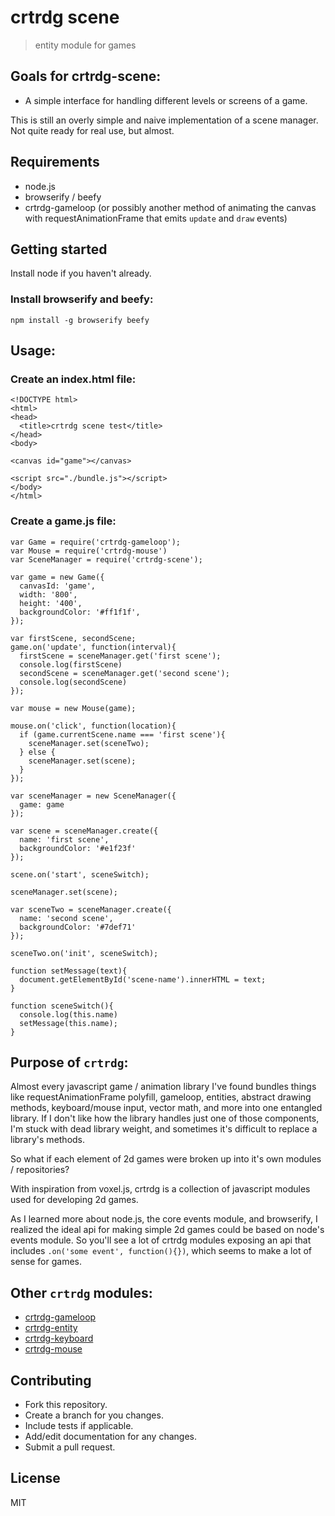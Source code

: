 # crtrdg scene
> entity module for games

## Goals for crtrdg-scene:
- A simple interface for handling different levels or screens of a game.

This is still an overly simple and naive implementation of a scene manager. Not quite ready for real use, but almost.

## Requirements
- node.js
- browserify / beefy
- crtrdg-gameloop (or possibly another method of animating the canvas with requestAnimationFrame that emits `update` and `draw` events)

## Getting started
Install node if you haven't already.

### Install browserify and beefy:
```
npm install -g browserify beefy
```

## Usage:
### Create an index.html file:
```
<!DOCTYPE html>
<html>
<head>
  <title>crtrdg scene test</title>
</head>
<body>

<canvas id="game"></canvas>

<script src="./bundle.js"></script>
</body>
</html>
```

### Create a game.js file:
```
var Game = require('crtrdg-gameloop');
var Mouse = require('crtrdg-mouse')
var SceneManager = require('crtrdg-scene');

var game = new Game({
  canvasId: 'game',
  width: '800',
  height: '400',
  backgroundColor: '#ff1f1f',
});

var firstScene, secondScene;
game.on('update', function(interval){
  firstScene = sceneManager.get('first scene');
  console.log(firstScene)
  secondScene = sceneManager.get('second scene');
  console.log(secondScene)
});

var mouse = new Mouse(game);

mouse.on('click', function(location){
  if (game.currentScene.name === 'first scene'){
    sceneManager.set(sceneTwo);
  } else {
    sceneManager.set(scene);
  }
});

var sceneManager = new SceneManager({
  game: game
});

var scene = sceneManager.create({
  name: 'first scene',
  backgroundColor: '#e1f23f'
});

scene.on('start', sceneSwitch);

sceneManager.set(scene);

var sceneTwo = sceneManager.create({
  name: 'second scene',
  backgroundColor: '#7def71'
});

sceneTwo.on('init', sceneSwitch);

function setMessage(text){
  document.getElementById('scene-name').innerHTML = text;
}

function sceneSwitch(){
  console.log(this.name)
  setMessage(this.name);
}
```

## Purpose of `crtrdg`:
Almost every javascript game / animation library I've found bundles things like requestAnimationFrame polyfill, gameloop, entities, abstract drawing methods, keyboard/mouse input, vector math, and more into one entangled library. If I don't like how the library handles just one of those components, I'm stuck with dead library weight, and sometimes it's difficult to replace a library's methods.

So what if each element of 2d games were broken up into it's own modules / repositories?

With inspiration from voxel.js, crtrdg is a collection of javascript modules used for developing 2d games.

As I learned more about node.js, the core events module, and browserify, I realized the ideal api for making simple 2d games could be based on node's events module. So you'll see a lot of crtrdg modules exposing an api that includes `.on('some event', function(){})`, which seems to make a lot of sense for games.

## Other `crtrdg` modules:
- [crtrdg-gameloop](http://github.com/sethvincent/crtrdg-gameloop)
- [crtrdg-entity](http://github.com/sethvincent/crtrdg-entity)
- [crtrdg-keyboard](http://github.com/sethvincent/crtrdg-keyboard)
- [crtrdg-mouse](http://github.com/sethvincent/crtrdg-mouse)


## Contributing
- Fork this repository.
- Create a branch for you changes.
- Include tests if applicable.
- Add/edit documentation for any changes.
- Submit a pull request.

## License
MIT